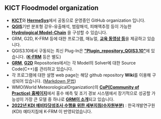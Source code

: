 ## KICT Floodmodel organization
* [**KICT**](https://www.kict.re.kr/)와 [**HermeSys**](http://www.hermesys.co.kr/)에서 공동으로 운영중인 GitHub organization 입니다.<br/>  
* [**QGIS**](https://github.com/floodmodel/Plugin_repository_QGIS3.10/wiki#2-qgis-%EA%B4%80%EB%A0%A8%EC%82%AC%EC%9D%B4%ED%8A%B8)기반 분포형 강우-유출해석, 범람해석, 피해액추정 등이 가능한  [**Hydrological Model-Chain**](https://drive.google.com/file/d/1xbzCT-Mszed48svUxnRVJiDXEVrx7h16/view?usp=sharing) 을 구성할 수 있습니다.<br/>  
* GRM, G2D, K-FRM 등에 대한 프로그램, 매뉴얼, [**교육 동영상 등**](https://github.com/floodmodel/References)을 제공하고 있습니다. <br/> 
* QGIS3.10에서 구동되는 최신 Plug-In은 [**"Plugin_repository_QGIS3.10"**](https://github.com/floodmodel/Plugin_repository_QGIS3.10)에 있습니다. ([**K-FRM**](https://github.com/floodmodel/K-FRM) 등은 별도) <br/>  
* [**GRM**](https://github.com/floodmodel/GRM), [**G2D**](https://github.com/floodmodel/G2D) Repositories에서는 각 Model의 Solver에 대한 Source Code(C++)를 관리하고 있습니다.<br/>
* 각 프로그램에 대한 설명 web page는 해당 github repository **Wiki**를 이용해 구성되어 있습니다. ([Markdown 문법](https://gist.github.com/ihoneymon/652be052a0727ad59601)) <br/>
* WMO(World MeteorologicalOrganization)의  [**CoP(Community of Practice)  홈페이지**](https://www.floodmanagement.info/e2e-ews-ff-community-of-practice-area/)에서  홍수 예측 및 조기 경보 시스템에서 장기적으로 성공할 가능성이 가장 큰 모델 중 하나로 [**GRM이 소개**](https://www.floodmanagement.info/e2e-ews-ff-community-of-practice-area/resources/inventory/)되고 있습니다.
* [**2022년 KDI 예비타당성조사 수행을 위한 세부지침(수자원부분)**](https://github.com/floodmodel/K-FRM/blob/main/Reference/%5B%EB%B3%B4%EA%B3%A0%EC%84%9C%5D%20%EC%98%88%EB%B9%84%ED%83%80%EB%8B%B9%EC%84%B1%EC%A1%B0%EC%82%AC%20%EC%88%98%ED%96%89%EC%9D%84%20%EC%9C%84%ED%95%9C%20%EC%84%B8%EB%B6%80%EC%A7%80%EC%B9%A8%20%EC%88%98%EC%9E%90%EC%9B%90%EB%B6%80%EB%AC%B8%20%EA%B0%9C%EC%A0%95%20%EC%97%B0%EA%B5%AC_%EC%B5%9C%EC%A2%85%EB%B3%B8.pdf) : 한국개발연구원(KDI) 예타지침에 K-FRM 이 반영되었습니다.
